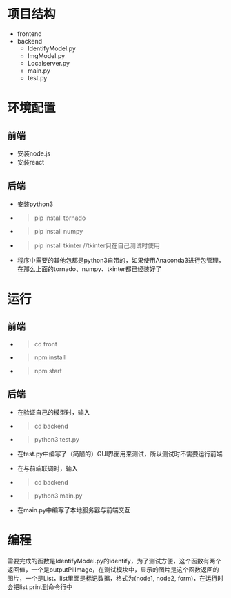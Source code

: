 # 项目结构
* frontend
* backend
  * IdentifyModel.py
  * ImgModel.py
  * Localserver.py
  * main.py
  * test.py
  
# 环境配置

## 前端
  * 安装node.js
  * 安装react

## 后端
* 安装python3
* >pip install tornado
* >pip install numpy
* >pip install tkinter //tkinter只在自己测试时使用
* 程序中需要的其他包都是python3自带的，如果使用Anaconda3进行包管理，在那么上面的tornado、numpy、tkinter都已经装好了


# 运行
## 前端
  * >cd front
  * >npm install
  * >npm start
  
## 后端
 * 在验证自己的模型时，输入
 * >cd backend
 * >python3 test.py
 * 在test.py中编写了（简陋的）GUI界面用来测试，所以测试时不需要运行前端

 * 在与前端联调时，输入
 * >cd backend
 * >python3 main.py
 * 在main.py中编写了本地服务器与前端交互

# 编程
需要完成的函数是IdentifyModel.py的identify，为了测试方便，这个函数有两个返回值，一个是outputPilImage，在测试模块中，显示的图片是这个函数返回的图片，一个是List，list里面是标记数据，格式为(node1, node2, form)，在运行时会把list print到命令行中
